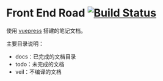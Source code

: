 # Front End Road [![Build Status](https://travis-ci.com/JINJITING/front-end-road.svg?branch=master)](https://travis-ci.com/JINJITING/front-end-road)
使用 [vuepress](https://www.vuepress.cn/guide/) 搭建的笔记文档。  

主要目录说明：
+ docs：已完成的文档目录   
+ todo：未完成的文档  
+ veil：不编译的文档

